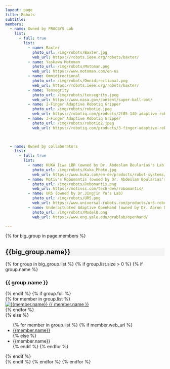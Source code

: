 ```yaml
---
layout: page
title: Robots
subtitle:
members:       
  - name: Owned by PRACSYS Lab
    list:
      - full: true
        list:
          - name: Baxter
            photo_url: /img/robots/Baxter.jpg
            web_url: https://robots.ieee.org/robots/baxter/ 
          - name: Yaskawa Motoman
            photo_url: /img/robots/Motoman.png
            web_url: https://www.motoman.com/en-us
          - name: Omnidirectional
            photo_url: /img/robots/Omnidirectional.png
            web_url: https://robots.ieee.org/robots/baxter/ 
          - name: Tensegrity
            photo_url: /img/robots/tensegrity.jpeg
            web_url: https://www.nasa.gov/content/super-ball-bot/
          - name: 2-Finger Adaptive Robotiq Gripper
            photo_url: /img/robots/robotiq.jpeg
            web_url: https://robotiq.com/products/2f85-140-adaptive-robot-gripper
          - name: 3-Finger Adaptive Robotiq Gripper
            photo_url: /img/robots/robotiq2.jpeg
            web_url: https://robotiq.com/products/3-finger-adaptive-robot-gripper
          


  - name: Owned by collaborators
    list:
      - full: true
        list:
          - name: KUKA Iiwa LBR (owned by Dr. Abdeslam Boularias's Lab)
            photo_url: /img/robots/Kuka_Photo.jpg
            web_url: https://www.kuka.com/en-de/products/robot-systems/industrial-robots/lbr-iiwa
          - name: Motiv's Robomantis (owned by Dr. Abdeslam Boularias's Lab)
            photo_url: /img/robots/Robomantis.png
            web_url: https://motivss.com/tech-dev/robomantis/
          - name: UR5 (owned by Dr.Jingjin Yu's Lab)
            photo_url: /img/robots/UR5.png
            web_url: https://www.universal-robots.com/products/ur5-robot/
          - name: Underactuated Adaptive OpenHand (owned by Dr. Aaron Dollar's Lab)
            photo_url: /img/robots/ModelQ.png
            web_url: https://www.eng.yale.edu/grablab/openhand/

---
```


<div class="row">
  {% for big_group in page.members %}
    <h2 class="big-grp-name" style="background-color:#F4F4F4;"> {{big_group.name}} </h2>
    {% for group in big_group.list %}
    {% if group.list.size > 0 %}
      {% if group.name %}
        <h3 class="grp-name">{{ group.name }}</h3>
      {% endif %}
      {% if group.full %}
      <div class="row member-row">
        {% for member in group.list %}
          <div class="col-xl-3 col-lg-3 col-md-3 text-center col-sm-6 col-xs-6 member-col">
            <a target="_blank" href="{{ member.web_url }}">
              <img class="img-responsive" src="{{ member.photo_url }}" alt="{{member.name}}">
            </a>
            <a target="_blank" href="{{ member.web_url }}">
              {{ member.name }}
            </a>
          </div>
        {% endfor %}
      </div>
      {% else %}
        <ul>
          {% for member in group.list %}
            {% if member.web_url %}
              <li><a href="{{member.web_url}}"> {{member.name}} </a></li>
            {% else %}
              <li><a> {{member.name}} </a></li>
            {% endif %}
          {% endfor %}
        </ul>
      {% endif %}
    <br>
    {% endif %}
    {% endfor %}
  {% endfor %}
</div>
